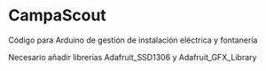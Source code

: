 # CampaScout
Código para Arduino de gestión de instalación eléctrica y fontanería

Necesario añadir librerías Adafruit_SSD1306 y Adafruit_GFX_Library